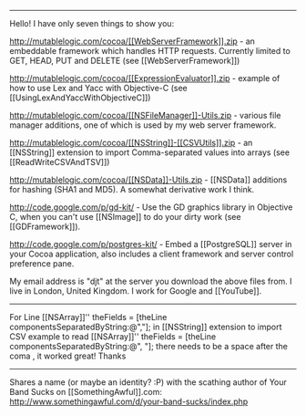 

----

Hello! I have only seven things to show you:

http://mutablelogic.com/cocoa/[[WebServerFramework]].zip - an embeddable framework which handles HTTP requests. Currently limited to GET, HEAD, PUT and DELETE (see [[WebServerFramework]])

http://mutablelogic.com/cocoa/[[ExpressionEvaluator]].zip - example of how to use Lex and Yacc with Objective-C (see [[UsingLexAndYaccWithObjectiveC]])

http://mutablelogic.com/cocoa/[[NSFileManager]]-Utils.zip - various file manager additions, one of which is used by my web server framework.

http://mutablelogic.com/cocoa/[[NSString]]-[[CSVUtils]].zip - an [[NSString]] extension to import Comma-separated values into arrays (see [[ReadWriteCSVAndTSV]])

http://mutablelogic.com/cocoa/[[NSData]]-Utils.zip - [[NSData]] additions for hashing (SHA1 and MD5). A somewhat derivative work I think.

http://code.google.com/p/gd-kit/ - Use the GD graphics library in Objective C, when you can't use [[NSImage]] to do your dirty work (see [[GDFramework]]).

http://code.google.com/p/postgres-kit/ - Embed a [[PostgreSQL]] server in your Cocoa application, also includes a client framework and server control preference pane.


My email address is "djt" at the server you download the above files from. I live in London, United Kingdom. I work for Google and [[YouTube]].

----

For Line [[NSArray]]'' theFields = [theLine componentsSeparatedByString:@","];   in [[NSString]] extension to import CSV example to read [[NSArray]]'' theFields = [theLine componentsSeparatedByString:@", "]; there needs to be a space after the coma , it worked great! Thanks

----

Shares a name (or maybe an identity? :P) with the scathing author of Your Band Sucks on [[SomethingAwful]].com: http://www.somethingawful.com/d/your-band-sucks/index.php